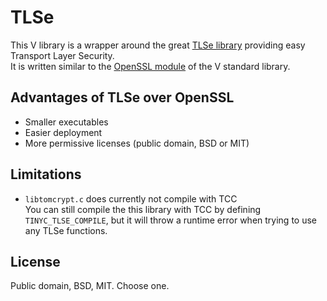 # TLSe
This V library is a wrapper around the great [TLSe library](https://github.com/eduardsui/tlse) providing easy Transport Layer Security.
<br>It is written similar to the [OpenSSL module](https://github.com/vlang/v/tree/master/vlib/net/openssl) of the V standard library.

## Advantages of TLSe over OpenSSL
* Smaller executables
* Easier deployment
* More permissive licenses (public domain, BSD or MIT)

## Limitations
* `libtomcrypt.c` does currently not compile with TCC
<br>You can still compile the this library with TCC by defining `TINYC_TLSE_COMPILE`, but it will throw a runtime error when trying to use any TLSe functions.

## License
Public domain, BSD, MIT. Choose one.